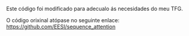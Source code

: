 Este código foi modificado para adecualo ás necesidades do meu TFG.

O código orixinal atópase no seguinte enlace: https://github.com/EESI/sequence_attention
